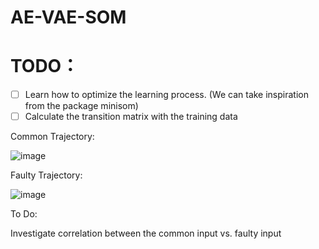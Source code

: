 # AE-VAE-SOM
# TODO：
- [ ] Learn how to optimize the learning process. (We can take inspiration from the package minisom)
- [ ] Calculate the transition matrix with the training data

Common Trajectory:

![image](https://user-images.githubusercontent.com/34424773/120104020-b6021180-c152-11eb-8750-93d58f7def63.png)


Faulty Trajectory:

![image](https://user-images.githubusercontent.com/34424773/120104023-c0bca680-c152-11eb-83fa-c387a7cacca0.png)

To Do:

Investigate correlation between the common input vs. faulty input
